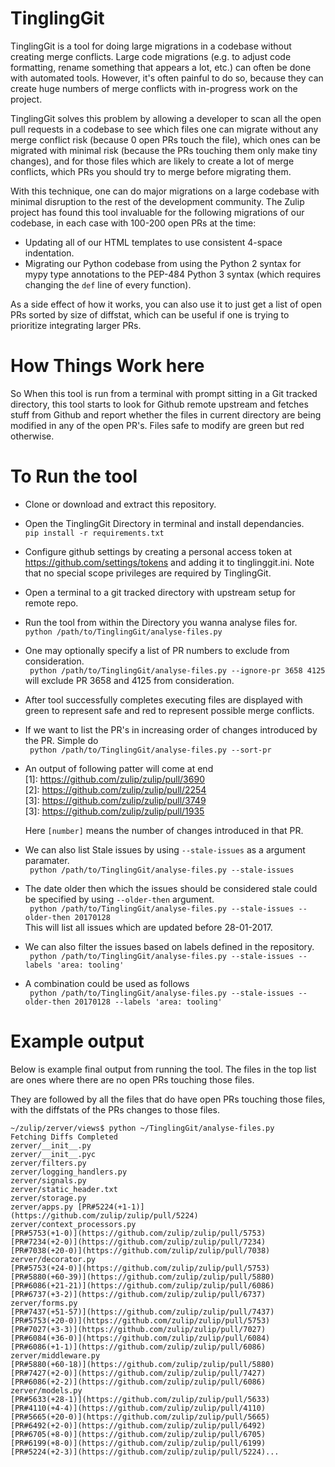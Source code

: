 # TinglingGit

TinglingGit is a tool for doing large migrations in a codebase without
creating merge conflicts.  Large code migrations (e.g. to adjust code
formatting, rename something that appears a lot, etc.) can often be
done with automated tools.  However, it's often painful to do so,
because they can create huge numbers of merge conflicts with
in-progress work on the project.

TinglingGit solves this problem by allowing a developer to scan all
the open pull requests in a codebase to see which files one can
migrate without any merge conflict risk (because 0 open PRs touch the
file), which ones can be migrated with minimal risk (because the PRs
touching them only make tiny changes), and for those files which are
likely to create a lot of merge conflicts, which PRs you should try to
merge before migrating them.

With this technique, one can do major migrations on a large codebase
with minimal disruption to the rest of the development community.  The
Zulip project has found this tool invaluable for the following
migrations of our codebase, in each case with 100-200 open PRs at the
time:

* Updating all of our HTML templates to use consistent 4-space
  indentation.
* Migrating our Python codebase from using the Python 2 syntax for
  mypy type annotations to the PEP-484 Python 3 syntax (which requires
  changing the `def` line of every function).

As a side effect of how it works, you can also use it to just get a
list of open PRs sorted by size of diffstat, which can be useful if
one is trying to prioritize integrating larger PRs.

# How Things Work here

So When this tool is run from a terminal with prompt sitting in a Git
tracked directory, this tool starts to look for Github remote upstream
and fetches stuff from Github and report whether the files in current
directory are being modified in any of the open PR's. Files safe to
modify are green but red otherwise.

# To Run the tool

* Clone or download and extract this repository.
* Open the TinglingGit Directory in terminal and install dependancies.<br>
  ` pip install -r requirements.txt `
* Configure github settings by creating a personal access token at https://github.com/settings/tokens and adding it to tinglinggit.ini. Note that no special scope privileges are required by TinglingGit.
* Open a terminal to a git tracked directory with upstream setup for remote repo.
* Run the tool from within the Directory you wanna analyse files for.<br>
  ` python /path/to/TinglingGit/analyse-files.py `
* One may optionally specify a list of PR numbers to exclude from consideration.<br>
  ` python /path/to/TinglingGit/analyse-files.py --ignore-pr 3658 4125` will exclude PR 3658 and 4125 from consideration.
* After tool successfully completes executing files are displayed with green to represent safe and red to represent possible merge conflicts.
* If we want to list the PR's in increasing order of changes introduced by the PR. Simple do<br>
  ` python /path/to/TinglingGit/analyse-files.py --sort-pr`
* An output of following patter will come at end<br>
    [1]: https://github.com/zulip/zulip/pull/3690<br>
    [2]: https://github.com/zulip/zulip/pull/2254<br>
    [3]: https://github.com/zulip/zulip/pull/3749<br>
    [3]: https://github.com/zulip/zulip/pull/1935<br>

  Here `[number]` means the number of changes introduced in that PR.
* We can also list Stale issues by using `--stale-issues` as a argument paramater.<br>
  ` python /path/to/TinglingGit/analyse-files.py --stale-issues`
* The date older then which the issues should be considered stale could be specified by using `--older-then` argument.<br>
  ` python /path/to/TinglingGit/analyse-files.py --stale-issues --older-then 20170128`<br>
  This will list all issues which are updated before 28-01-2017.
* We can also filter the issues based on labels defined in the repository.<br>
  ` python /path/to/TinglingGit/analyse-files.py --stale-issues --labels 'area: tooling'`
* A combination could be used as follows<br>
  ` python /path/to/TinglingGit/analyse-files.py --stale-issues --older-then 20170128 --labels 'area: tooling'`

# Example output

Below is example final output from running the tool.  The files in the
top list are ones where there are no open PRs touching those files.

They are followed by all the files that do have open PRs touching
those files, with the diffstats of the PRs changes to those files.


```
~/zulip/zerver/views$ python ~/TinglingGit/analyse-files.py
Fetching Diffs Completed
zerver/__init__.py
zerver/__init__.pyc
zerver/filters.py
zerver/logging_handlers.py
zerver/signals.py
zerver/static_header.txt
zerver/storage.py
zerver/apps.py [PR#5224(+1-1)](https://github.com/zulip/zulip/pull/5224)
zerver/context_processors.py
[PR#5753(+1-0)](https://github.com/zulip/zulip/pull/5753)
[PR#7234(+2-0)](https://github.com/zulip/zulip/pull/7234)
[PR#7038(+20-0)](https://github.com/zulip/zulip/pull/7038)
zerver/decorator.py
[PR#5753(+24-0)](https://github.com/zulip/zulip/pull/5753)
[PR#5880(+60-39)](https://github.com/zulip/zulip/pull/5880)
[PR#6086(+21-21)](https://github.com/zulip/zulip/pull/6086)
[PR#6737(+3-2)](https://github.com/zulip/zulip/pull/6737)
zerver/forms.py
[PR#7437(+51-57)](https://github.com/zulip/zulip/pull/7437)
[PR#5753(+20-0)](https://github.com/zulip/zulip/pull/5753)
[PR#7027(+3-3)](https://github.com/zulip/zulip/pull/7027)
[PR#6084(+36-0)](https://github.com/zulip/zulip/pull/6084)
[PR#6086(+1-1)](https://github.com/zulip/zulip/pull/6086)
zerver/middleware.py
[PR#5880(+60-18)](https://github.com/zulip/zulip/pull/5880)
[PR#7427(+2-0)](https://github.com/zulip/zulip/pull/7427)
[PR#6086(+2-2)](https://github.com/zulip/zulip/pull/6086)
zerver/models.py
[PR#5633(+28-1)](https://github.com/zulip/zulip/pull/5633)
[PR#4110(+4-4)](https://github.com/zulip/zulip/pull/4110)
[PR#5665(+20-0)](https://github.com/zulip/zulip/pull/5665)
[PR#6492(+2-0)](https://github.com/zulip/zulip/pull/6492)
[PR#6705(+8-0)](https://github.com/zulip/zulip/pull/6705)
[PR#6199(+8-0)](https://github.com/zulip/zulip/pull/6199)
[PR#5224(+2-3)](https://github.com/zulip/zulip/pull/5224)...
```
